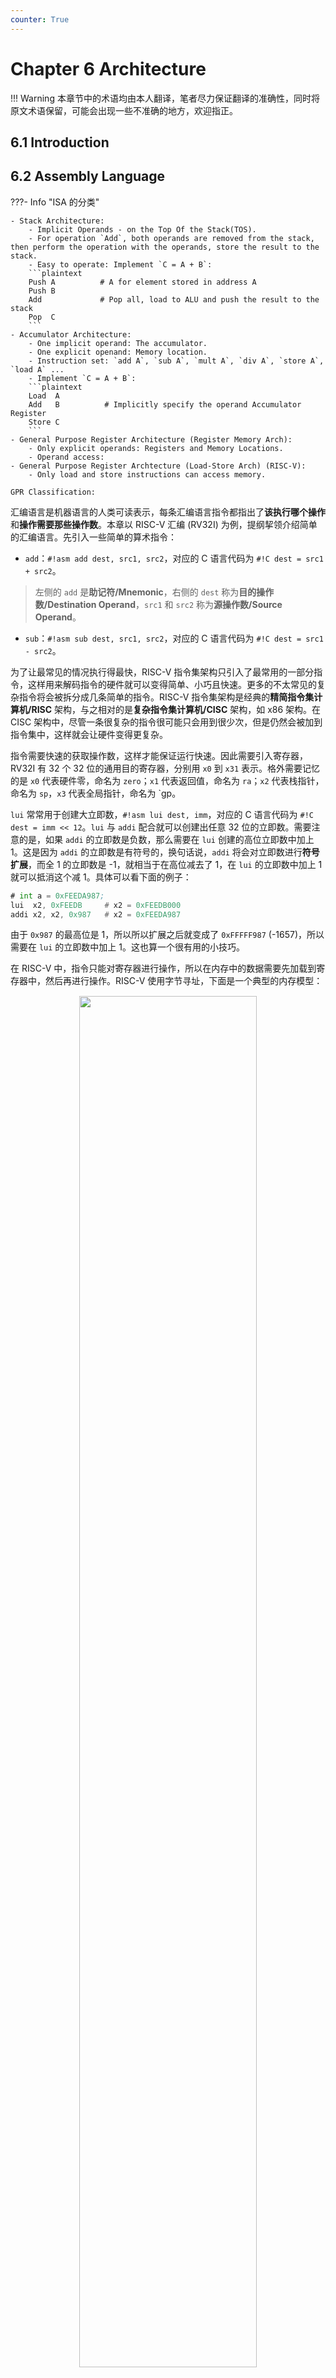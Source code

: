 ```yaml
---
counter: True
---
```


# Chapter 6 Architecture

!!! Warning 
    本章节中的术语均由本人翻译，笔者尽力保证翻译的准确性，同时将原文术语保留，可能会出现一些不准确的地方，欢迎指正。

## 6.1 Introduction

## 6.2 Assembly Language

???- Info "ISA 的分类"

    - Stack Architecture: 
        - Implicit Operands - on the Top Of the Stack(TOS). 
        - For operation `Add`, both operands are removed from the stack, then perform the operation with the operands, store the result to the stack.
        - Easy to operate: Implement `C = A + B`: 
        ```plaintext
        Push A          # A for element stored in address A
        Push B          
        Add             # Pop all, load to ALU and push the result to the stack
        Pop  C
        ``` 
    - Accumulator Architecture:
        - One implicit operand: The accumulator.
        - One explicit openand: Memory location.
        - Instruction set: `add A`, `sub A`, `mult A`, `div A`, `store A`, `load A` ... 
        - Implement `C = A + B`:
        ```plaintext
        Load  A
        Add   B          # Implicitly specify the operand Accumulator Register
        Store C
        ```
    - General Purpose Register Architecture (Register Memory Arch):
        - Only explicit operands: Registers and Memory Locations.
        - Operand access: 
    - General Purpose Register Archtecture (Load-Store Arch) (RISC-V):
        - Only load and store instructions can access memory.

    GPR Classification:

汇编语言是机器语言的人类可读表示，每条汇编语言指令都指出了**该执行哪个操作**和**操作需要那些操作数**。本章以 RISC-V 汇编 (RV32I) 为例，提纲挈领介绍简单的汇编语言。先引入一些简单的算术指令：

- `add`：`#!asm add dest, src1, src2`，对应的 C 语言代码为 `#!C dest = src1 + src2`。
> 左侧的 `add` 是**助记符/Mnemonic**，右侧的 `dest` 称为**目的操作数/Destination Operand**，`src1` 和 `src2` 称为**源操作数/Source Operand**。
- `sub`：`#!asm sub dest, src1, src2`，对应的 C 语言代码为 `#!C dest = src1 - src2`。

为了让最常见的情况执行得最快，RISC-V 指令集架构只引入了最常用的一部分指令，这样用来解码指令的硬件就可以变得简单、小巧且快速。更多的不太常见的复杂指令将会被拆分成几条简单的指令。RISC-V 指令集架构是经典的**精简指令集计算机/RISC** 架构，与之相对的是**复杂指令集计算机/CISC** 架构，如 x86 架构。在 CISC 架构中，尽管一条很复杂的指令很可能只会用到很少次，但是仍然会被加到指令集中，这样就会让硬件变得更复杂。

指令需要快速的获取操作数，这样才能保证运行快速。因此需要引入寄存器，RV32I 有 32 个 32 位的通用目的寄存器，分别用 `x0` 到 `x31` 表示。格外需要记忆的是 `x0` 代表硬件零，命名为 `zero`；`x1` 代表返回值，命名为 `ra`；`x2` 代表栈指针，命名为 `sp`，`x3` 代表全局指针，命名为 `gp。

`lui` 常常用于创建大立即数，`#!asm lui dest, imm`，对应的 C 语言代码为 `#!C dest = imm << 12`。`lui` 与 `addi` 配合就可以创建出任意 32 位的立即数。需要注意的是，如果 `addi` 的立即数是负数，那么需要在 `lui` 创建的高位立即数中加上 1。这是因为 `addi` 的立即数是有符号的，换句话说，`addi` 将会对立即数进行**符号扩展**，而全 1 的立即数是 -1，就相当于在高位减去了 1，在 `lui` 的立即数中加上 1 就可以抵消这个减 1。具体可以看下面的例子：

```asm
# int a = 0xFEEDA987;
lui  x2, 0xFEEDB     # x2 = 0xFEEDB000
addi x2, x2, 0x987   # x2 = 0xFEEDA987
```

由于 `0x987` 的最高位是 1，所以所以扩展之后就变成了 `0xFFFFF987` (-1657)，所以需要在 `lui` 的立即数中加上 1。这也算一个很有用的小技巧。

在 RISC-V 中，指令只能对寄存器进行操作，所以在内存中的数据需要先加载到寄存器中，然后再进行操作。RISC-V 使用字节寻址，下面是一个典型的内存模型：

<div style="text-align: center; margin-top: 15px;">
    <img src="/System/images/img-DDCA/6-2-1.png" width="75%" style="margin: 0 auto;">
</div>

左侧默认是**最高有效字节/MSB**，右侧是**最低有效字节/LSB**，若对端序有了解的话，可以发现这个内存模型实际上是用的是小端序，即最低有效字节在最低的地址。字地址为 `0x00000004` 的字表示的数据是 `0xF2F1AC07`。

默认来说，内存是从低地址在低端，从低向高画的。并且多数 RISC-V 的实现都要求**字对齐地址/Word-aligned Address**，也就是说 `lw` 和 `sw` 指令只能对 4 的倍数地址进行操作。

经典的内存操作是 `lw` 和 `sw`，分别用于加载字和存储字，一般的格式为 `#!asm *w dest, offset(base)`，会在寄存器 `dest` 和地址为 `offset + base` 的内存中进行数据传输。

## 6.3 Programming

### 6.3.6 数组

### 6.3.7 函数调用

### 6.3.8 伪指令

## 6.4 Machine Language

## 6.5 Compiling, Assembling and Loading

高级语言转化成机器语言并且开始执行的过程对我们来说早已耳熟能详，编译器将高级语言代码转化成汇编语言代码，然后汇编器将汇编语言代码转化成机器语言代码，并且打包成一个目标文件，链接器将目标文件与其他库以及其他文件链接起来，并确定合适的分支地址与变量位置，从而生成一个可执行文件。最后，加载器会将可执行文件加载到内存中，并且开始执行。我们从内存模型开始介绍：

### 6.5.1 内存映射

由于 RV32I 只有 32 位地址，所以 RV32I 的内存地址空间只有 4GB，字地址只能是 4 的倍数，范围从 `0x0` 到 `0xFFFFFFFC`。我们的内存映射将地址空间分成下面五个部分或者称为**端/Segment**：**文本段/Text**，**全局数据段/Global Data Segment**，**动态数据段/Dynamic Data Segments** 以及**异常处理程序/Exception Handlers** 与操**作系统/Operating System** 的段。下面是一个典型的内存映射：

<div style="text-align: center; margin-top: 15px;">
    <img src="/System/images/img-DDCA/6-5-1.png" width="45%" style="margin: 0 auto;">
</div>

但是 RISC-V 并不定义特定的内存映射，尽管异常处理程序要么在低地址要么在高地址，但是用户还可以自定义文本段、内存映射 IO、栈与全局数据的地方，这就提供了很大的灵活性，尤其对于一些小型系统来说特别重要。

- **「文本段/Text」**：存放机器语言代码，也可能包含字面量与只读的数据。
- **「全局数据段/Global Data Segments」**：存放全局变量，这些变量可以被程序中的任何函数访问。局部变量定义在函数之中，只可以被该函数访问，他们一般位于寄存器上或者栈上，拿 `sp` 访问。全局变量会在程序开始执行钱就分配内存，它们一般需要使用全局指针寄存器 `gp` 来访问。`gp` 一般指向**整个全局数据段的中间位置**，在上面的内存映射中，`gp` 指向 `0x1000800`，使用 12 比特的偏移量恰好可以通过 `gp` 访问到全局数据段的任意位置。
- **「动态数据段/Dynamic Data Segments」**：动态数据段包括栈和堆，这部分的数据在程序开始的时候尚未确定，在程序执行的动态分配和释放。在程序开始的时候，操作系统会将栈指针设为栈的顶部，这里是 `0xBFFFFFF0`。栈一般是向下增长的，栈包括临时存储和不适合放在寄存器中的局部变量，每个栈帧强行按照后进先出的顺序访问。堆存储程序运行时分配的数据，堆一般是向上增长的，内部数据可以以任何顺序使用或者丢弃。如果栈和堆增长并且碰撞在一起，程序的数据可能会被破坏，内存分配器会确保这种情况不会发生，倘若是真的没有足够的空间来分配更多的动态数据，内存分配器会返回一个内存不足的错误。
- **「异常处理程序、操作系统与 IO 段」**：RISC-V 内存映射的最底部部分保留给异常处理程序和启动时运行的引导代码，内存映射的最顶部分保留给操作系统和内存映射 IO/Memory-mapped IO。

另外，RISC-V 还要求 **`sp` 满足 16 字节对齐**，这是为了保证与四倍精度的基础指令集架构 RV128I 兼容。RV128I 操纵 16 字节的数据，因此 `sp` 要求以 16 字节的倍数递减，尽管可能只需要很少的内存。

### 6.5.2 汇编器指令

汇编器指令用于指导汇编器分配并初始化全局变量、定义常量、区分代码与数据方面的工作。

`.data`、`.text`、`.bss` 以及 `.section`、`.rodata` 这些汇编指令分别告诉汇编器将后续的数据或代码放在全局数据段、文本段、BSS 段或只读数据段中。BSS 段位于全局数据段中，但是其初始化值为 0。只读数据段是常量数据，放置在文本段中（即程序存储器/Program Memory 中），下面是一些常见的汇编器指令。 

| 汇编器指令             | 描述                                   |
| :--------------------- | :------------------------------------- |
| `.text`                | 代码段                                 |
| `.data`                | 全局数据段                             |
| `.bss`                 | 初始化为 0 的全局数据段                |
| `.section .foo`        | 名为 `.foo` 的段                       |
| `.align N`             | 下一个数据/指令对齐在 $2^N$ 字节边界上 |
| `.balign N`            | 下一个数据/指令对齐在 $N$ 字节边界上   |
| `.globl sym`           | 标签 `sym` 是全局的                    |
| `.string "str"`        | 将字符串 `"str"` 存储在内存中          |
| `.word w1, w2,..., wN` | 在连续的内存字中存储 $N$ 个 32 位值    |
| `.byte b1, b2,..., bN` | 在连续的内存字节中存储 $N$ 个 8 位值   |
| `.space N`             | 保留 $N$ 字节以存储变量                |
| `.equ name, constant`  | 用值 `constant` 定义符号 `name`        |
| `.end`                 | 汇编文件结束                           |

```asm title="Using Assembly Instructions"
    .globl main         # make the main label global
    .equ N, 5           # N = 5

    .data               # global data segment
A: 
    .word 5, 42, −88, 2, −5033, 720, 314
str1: 
    .string "RISC-V"
    .align 2            # align next data on 2^2-byte boundary
B: 
    .word 0x32A

    .bss                # bss segment – variables initialized to 0
C: 
    .space 4
D: 
    .space 1

    .balign 4           # align next instruction on 4-byte boundary
    .text               # text segment (code)

main:
    la t0, A            # t0 = address of A                 = 0x2150
    la t1, str1         # t1 = address of str1              = 0x216C
    la t2, B            # t2 = address of B                 = 0x2174
    la t3, C            # t3 = address of C                 = 0x2188
    la t4, D            # t4 = address of D                 = 0x218C
    lw t5, N*4(t0)      # t5 = A[N] = A[5] = 720            = 0x2D0
    lw t6, 0(t2)        # t6 = B = 810                      = 0x32A
    add t5, t5, t6      # t5 = A[N] + C = 720 + 810 = 1530  = 0x5FA
    sw t5, 0(t3)        # C = 1530                          = 0x5FA
    lb t5, N−1(t1)      # t5 = str1[N−1] = str1[4] = '−'    = 0x2D
    sb t5, 0(t4)        # D = str1[N−1]                     = 0x2D
    la t5, str2         # t5 = address of str2              = 0x140
    lb t6, 8(t5)        # t6 = str2[8] = 'r'                = 0x72
    sb t6, 0(t1)        # str1[0] = 'r'                     = 0x72
    jr ra               # return

    .section .rodata
str2: 
    .string "Hello world!"
    .end                # end of assembly file
```

<div class="grid" markdown>

右侧是上面的实例代码对应的内存分配模型。首先将 `main` 标签定义为全局标签，这样就令 `main` 函数可以从这个文件外部被操作系统或引导加载程序调用。`#!asm .equ N, 5` 会将 `N` 的值定义为 `5`，在汇编指令翻译成机器代码之前，汇编器会将所有的标签 `N` 替换成 `5`。`.align 2`汇编指令将后续的数据或代码对齐在 `2 ^ 2 = 4` 字节的边界上，`.balign 4`（按照 4 字节对齐）的效果是一样的。这些汇编指令有助于保持数据和指令的对齐。例如，如果在分配 `B` 之前删除 `.align 2`（即在`B: .word 0x32A` 之前），`B` 就会直接在 `str1` 变量之后被分配，占据字节 `0x2157 – 0x215A`（而不是 `0x2158 – 0x215B`）。该汇编器在数据段和 BSS 段之间包括了 16 字节的未分配内存，如右图中的灰色框所示。还是应该一直记得该部分内存使用的仍然是小端序，这完全可以从 `str1` 的内存布局看出来。<br>
其余的一些内容看看代码就会了。

![Image title](/System/images/img-DDCA/6-5-2.png){ align=right width=300 }

</div>

### 6.5.3 编译

编译器将高级语言代码转换成汇编语言代码。可以使用 gcc 编译器将下边的 C 代码转换成汇编代码：

<div class="grid" markdown>

```c
int f, g, y;
int func(int a, int b){
    if (b < 0)
        return a + b;
    else
        return a + func(a, b - 1);
}

void main(void){
    f = 2;
    g = 3;
    y = func(f, g);
    return;
}
```

```asm
    .text
    .globl      func
    .type func, @function
func:
    addi sp, sp, -16
    sw   ra, 12(sp)
    sw   s0, 8(sp)
    mv   s0, a0
    add  a0, a0, a1
    bge  a1, zero, .L5
.L1:
    lw   ra, 12(sp)
    lw   s0, 8(sp)
    addi sp, sp, 16
    jr   ra
.L5:
    addi a1, a1, -1
    mv   a0, s0
    add  a0, a0, s0
    j    .L1
```

</div>

可能用到的指令如下：`gcc –O1 –S prog.c –o prog.s`。书上讲的确实没什么好说的，只简单提一下这个递归吧，`func` 函数编译后的汇编代码在上边：程序首先将 `f` 和 `g` 放入参数寄存器 `a0` 和 `a1`，然后调用 `func` 函数，函数先将 `ra` 和 `s0` 存放在栈上，然后将 `a0`（`a`）放入 `s0`（因为在递归调用 `func` 之后还需要它），并计算 `a0 = a0 + a1`（返回值 = `a + b`）。如果 `a1`（`b`）大于等于 0，就进入分支；否则就恢复 `ra`、`s0` 和 `sp` 并返回。如果分支被采取，首先递减 `a1`（`b`），再将 `a0` 恢复成 `s0`（`a`），然后开始递归调用 `func`。在递归调用返回后，将返回值（`a0`）与 `s0`（`a`）相加并跳转到标签 `.L1`，在这里恢复 `ra`、`s0` 和 `sp` 并返回函数。

这就是递归的一个经典例子，另一个经典例子是斐波那契数列，读者可以在我的笔记中找到，这里不多赘述。另一个值得注意的点是 gcc 的编译选项，读者也可以在我的笔记中找到。QAQ

### 6.5.4 汇编

汇编器将汇编代码转化成包含机器语言代码的目标文件。可以使用 `gcc -c prog.s -o prog.o` 来将汇编代码转化成目标文件。汇编器会对汇编代码进行**两次遍历**，在第一次遍历中，汇编器为指令分配地址并且找到所有的的符号，例如标签和全局变量名。这些符号的名称和地址被保存在**符号表**中。在第二次遍历中，汇编器生成机器语言代码，标签的地址则从符号表中获取。机器语言代码和符号表被存储在目标文件中。

反汇编是非常容易的，直接使用 `objdump` 就可以。`objdump -S prog.o` 会显示目标文件的汇编代码，这样我们就可以研究汇编语言代码与机器语言代码之间的关系。倘若当初编译的时候使用了 `-g` 选项，类似于 `gcc -O1 -g -c prog.c -o prog.o`，那么编译器会在生成的目标文件或可执行文件中包含调试信息。调试信息不仅包括源代码中的变量名和行号，还包括源代码与生成的机器码之间的映射。这样不光允许我们在调试器中将机器码与源代码对应起来，在反汇编的时候还可以直接显示与汇编代码对应的源代码行。

我们发现，`call` 伪指令被翻译为两条 RISC-V 指令：`auipc ra, 0x0` 和 `jalr ra`，这是为了应对函数距离当前程序计数器较远的情况，超出了 `jal` 的有符号 `21` 位偏移量的可达范围，有时候我们称之为远调用。

存储全局变量的指令也只是占位符，因为需要等待链接，直到全局变量在链接阶段被放到内存中，对应的指令才会被更新。

使用 `objdump -t` 可以查看目标文件的符号表，以下面的符号表为例，这是编译上节的 C 程序得到的目标文件的符号表：

```plaintext
SYMBOL TABLE:
Address              Size     Symbol Name
00000000  l d .text  00000000 .text
00000000  l d .data  00000000 .data
00000000  g F .text  00000040 func
00000040  g F .text  00000044 main
00000004    O *COM*  00000004 f
00000004    O *COM*  00000004 g
00000004    O *COM*  00000004 y
```

我们只对几个有意义的列添加了标签：符号的内存地址、大小和名称。由于程序目前还没有链接，所以这些地址目前只是占位符，并且可以发现 `.text` 和 `.data` 的大小都是 0，因为程序还没有链接。全局变量符号 `f`、`g`、`y` 的地址还是 `0x00000004`，这还是占位符，因为他们还没有被分配地址。我们还发现有一些未标记的列，这些列显示了与符号相关的标志：`l` 表示局部、`g` 表示全局、`d` 表示调试、`F` 表示函数、`O` 表示对象。符号所在的段也被列出，`.text` 表示代码段，`.data` 表示数据段，`*COM*` 代表 common，表示尚未定位到段中的公共符号。

### 6.5.5 链接

大多数大型程序并不仅仅只包括一个文件，一旦程序员修改了其中之一，就要花时间全部重新编译一遍，这显然是浪费时间的。特别的，程序经常还会调用库文件的函数，这些库文件几乎不改变，一旦一个高层代码文件没被修改，与之关联的目标文件就不需要更新。此外，程序还包括一些启动代码，如初始化栈、堆等，这些代码必须在调用 `main` 函数之前执行。

链接器的作用是将所有的目标文件与启动代码合并成一个机器语言文件，称为可执行文件，并且为全局变量分配地址。链接器会重新定位目标文件中的数据和指令，以避免它们相互重叠。它使用符号表中的信息，根据新的标签和全局变量地址调整代码。可以使用 `gcc prog.o -o prog` 调用 GCC 来链接目标文件，也可以使用 `objdump -S -t prog` 来反汇编可执行文件。

前面的启动代码太长了，没法完全展示，但是更新后的符号表如下：

```plaintext 
Address              Size      Symbol Name
00010074  l d .text  00000000  .text
000115e0  l d .data  00000000  .data
00010144  g F .text  0000003c  func
00010180  g F .text  00000034  main
00011a30  g O .bss   00000004  f
00011a34  g O .bss   00000004  g
00011a38  g O .bss   00000004  y
```

我们为感兴趣的列添加了标签，可以发现函数和全局变量现在被重定位到实际地址，整体文本段和数据段（包括启动代码和系统数据）分别从地址 `0x10074` 和 `0x115e0` 开始。并且 `func` 函数从 16 条指令减少到了 15 条，这是因为调用 `func` 时，它的位置距禀较近，只需要一条 `jalr` 指令就可以调用。同样，`main` 代码从 17 条指令减少到了 13 条，这是因为近距离调用和存储位于全局指针 `gp` 附近。程序使用一条指令将值存储到 `f`：`sw a4, -944(gp)`，而不用像之前一样使用 `lui` 和 `li`。通过这条指令，我们还可以确定由启动代码初始化的全局指针 `gp` 的值。我们知道 `f` 位于地址 `0x11a30`，因此 `gp` 的值为 `0x11a30 + 944 = 0x11DE0`。

注意到 `f`、`g` 和 `y` 现在被分配到了 BSS 段，这是因为它们是未初始化的全局变量，所以它们的值在程序开始执行之前是未知的，未初始化的全局变量都放在 BSS 段。

### 6.5.6 加载

操作系统通过存储设别读取可执行文件的文本段，并将其加载到内存的文本段中，然后操作系统跳转到程序的开头开始执行，这样就可以开始执行程序了。

## 6.6 Odds and Ends

### 6.6.1 大端与小端

按本书所言，无论是大端序还是小端序，字地址都是一样的，并且同样的字地址指向相同的四个字节。在我们的内存模型中，仍然可以想象每个四字节字的左侧都是**最高有效字节/MSB**，右侧都是**最低有效字节/LSB**。这样的话，大端序和小端序的区别就在于**字节的排列顺序**。在大端序中，最高有效字节在最低的地址，最低有效字节在最高的地址；而在小端序中，最低有效字节在最低的地址，最高有效字节在最高的地址。所以就有下面的图片：


<div style="text-align: center; margin-top: 15px;">
    <img src="/System/images/img-DDCA/6-6-1.png" width="50%" style="margin: 0 auto;">
</div>

一般来说，RISC-V 使用的是小端序。尽管端序的选择是完全任意的，但是在大端序与小端序计算机之间共享数据的时候，有可能会出现一堆问题，本书的数据默认使用小端序。

### 6.6.2 异常

**异常/Exception** 类似于硬件或者软件事件引发的非预期函数调用。由输入输出设备（如键盘）触发的硬件异常通常称为**中断/Interrupt**，软件异常有时被称为**陷阱/Trap**。其他异常的原因包括复位和尝试读取不存在的内存。异常像其他函数调用一样，必须保存返回地址，跳转到某个地址，完成其工作，清理之后返回到之前中断的程序。

RISC-V 处理器可以在多个具有不同特权级别的模式下运行，特权级别决定了可以执行哪些指令以及可以访问哪些内存。RISC-V 的三个主要特权级别按特权从低到高排列为**用户模式/User Mode**、**监督模式/Supervisor Mode**和**机器模式/Machine Mode**，RISC-V 在这三个模式之外还有一个模式，称为 **Hypervisor** 模式，支持**机器虚拟化/Machine Virtualization**，但是貌似很不常用。

M Mode 是最高的特权级别，运行在这个模式下的程序可以访问所有寄存器和内存位置，同时也是唯一要求的特权模式，

<!-- ### 翻译与解释

#### 翻译：
#### 6.6.2 异常处理
异常类似于由硬件或软件事件引发的非预期函数调用。例如，处理器可能收到用户按下键盘键的通知。处理器可能会暂停当前操作，确定按下了哪个键，将其保存以备后用，然后恢复之前正在运行的程序。由输入/输出（I/O）设备（如键盘）触发的此类硬件异常通常称为中断。另一种情况是，程序可能遇到由软件引发的错误条件，如未定义的指令。软件异常有时被称为陷阱。其他异常的原因包括复位和尝试读取不存在的内存。像其他函数调用一样，异常必须保存返回地址，跳转到某个地址，完成其工作，清理之后返回到之前中断的程序。

#### 执行模式和特权级别
RISC-V 处理器可以在多个具有不同特权级别的执行模式下运行。特权级别决定了可以执行哪些指令以及可以访问哪些内存。RISC-V 的三个主要特权级别按特权从低到高排列为用户模式（U-mode）、监督模式（S-mode）和机器模式（M-mode）。

机器模式（M-mode）是最高的特权级别；在此模式下运行的程序可以访问所有寄存器和内存位置。M-mode 是唯一要求的特权模式，并且是没有操作系统（OS）的处理器所使用的唯一模式，包括许多嵌入式系统。在操作系统之上的用户应用程序通常在用户模式（U-mode）下运行，而操作系统在监督模式（S-mode）下运行；用户程序无法访问操作系统保留的特权寄存器或内存位置。不同的模式确保关键状态不会被破坏。我们讨论了在 M-mode 下运行时的异常处理。在其他级别发生的异常处理类似，但使用与该模式相关的寄存器。

RISC-V 处理器还存在一个第四特权级别，称为超管理器模式（H-mode），支持机器虚拟化，即在单个物理机器上运行多个虚拟机器（可能带有多个操作系统）。H-mode 的特权高于 S-mode，但低于 M-mode。

#### 异常处理器
异常处理器使用四个特殊用途寄存器，称为控制与状态寄存器（CSRs），来处理异常：`mtvec`、`mcause`、`mepc` 和 `mscratch`。机器陷阱向量基地址寄存器 `mtvec` 存储异常处理代码的地址。当发生异常时，处理器会在 `mcause` 中记录异常的原因（参见表 6.6），将引发异常的指令的程序计数器（PC）存储在机器异常 PC 寄存器 `mepc` 中，并跳转到预配置在 `mtvec` 中的异常处理器地址。

跳转到 `mtvec` 中的地址后，异常处理器会读取 `mcause` 寄存器以检查引发异常的原因，并作出相应响应（例如，通过读取键盘的硬件中断）。然后它可以选择终止程序或通过执行 `mret`（机器异常返回指令）返回到程序，`mret` 会跳转到 `mepc` 中存储的地址。将引发异常的指令的 PC 存储在 `mepc` 中类似于在 `jal` 指令期间使用 `ra` 来存储返回地址。异常处理器必须使用程序寄存器（x1−x31）来处理异常，因此它们使用 `mscratch` 指向的内存来存储和恢复这些寄存器。

#### 异常相关指令
异常处理器使用特殊指令来处理异常。这些指令称为特权指令，因为它们访问 CSRs。它们是基本 RV32I 指令集的一部分（参见附录 B，表 B.8）。`mepc` 和 `mcause` 寄存器不是 RISC-V 程序寄存器（x1−x31）的一部分，因此异常处理器必须将这些特殊用途的 CSR 寄存器移动到程序寄存器中以进行读取和操作。RISC-V 使用三条指令来读取、写入或同时读取和写入 CSRs：`csrr`（读取 CSR）、`csrw`（写入 CSR）和 `csrrw`（读取/写入 CSR）。例如，`csrr t1, mcause` 将 `mcause` 中的值读取到 `t1`；`csrw mepc, t2` 将 `t2` 中的值写入 `mepc`；`csrrw t1, mscratch, t0` 同时读取 `mscratch` 中的值到 `t1` 并将 `t0` 中的值写入 `mscratch`。

**示例 6.7：异常处理器代码**
编写一个异常处理器，用于处理以下两种异常：非法指令（`mcause = 2`）和加载地址未对齐（`mcause = 4`）。如果发生非法指令，程序应继续在非法指令之后执行。遇到加载地址未对齐异常时，程序应中止。如果发生其他任何异常，程序应尝试重新执行指令。

#### 异常处理总结
总之，当处理器检测到异常时，它会：
1. 跳转到 `mtvec` 中存储的异常处理器地址。
2. 异常处理器保存寄存器到 `mscratch` 指向的小堆栈上，然后使用 `csrr`（读取 CSR）查看异常原因（编码在 `mcause` 中）并作出相应响应。
3. 当处理器完成后，它可以选择将 `mepc` 增加 4，恢复内存中的寄存器，选择中止程序或使用 `mret` 指令返回用户代码，`mret` 指令跳转到 `mepc` 中存储的地址。

**解决方案**  
异常处理器首先保存将被覆盖的程序寄存器。然后它检查每个异常原因，并对其做出响应：(1) 对于非法指令异常，在异常指令之后（即在 `mepc + 4` 处）继续执行；(2) 遇到未对齐的加载地址时中止；(3) 对于其他任何异常，尝试重新执行指令（即返回 `mepc`）。在返回程序之前，处理器会恢复被覆盖的寄存器。要中止程序，处理器会跳转到 `exit` 标签处的退出代码（未显示）。对于在操作系统上运行的程序，`j exit` 指令可以用环境调用（`ecall`）替换，返回码存储在程序寄存器如 `a0` 中。

```assembly
# 保存将被覆盖的寄存器
csrrw t0, mscratch, t0  # 交换 t0 和 mscratch
sw  t1, 0(t0)           # 将 t1 保存到 mscratch 堆栈
sw  t2, 4(t0)           # 将 t2 保存到 mscratch 堆栈

# 检查异常原因
csrr  t1, mcause        # t1 = mcause
addi  t2, x0, 2         # t2 = 2（非法指令异常代码）

illegalinstr:
bne  t1, t2, checkother  # 如果不是非法指令则分支
csrr  t2, mepc          # t2 = 异常 PC
addi  t2, t2, 4         # 将异常 PC 增加 4
csrw  mepc, t2          # mepc = mepc + 4
j done                  # 跳转到 done 标签

checkother:
addi  t2, x0, 4         # t2 = 4（未对齐的加载异常代码）
bne  t1, t2, done       # 如果不是未对齐的加载则分支
j exit                  # 退出程序

done:
lw  t1, 0(t0)           # 从 mscratch 堆栈恢复 t1
lw  t2, 4(t0)           # 从 mscratch 堆栈恢复 t2
csrrw t0, mscratch, t0  # 交换 t0 和 mscratch
mret                    # 从异常返回（PC = mepc）
```

RISC-V 定义了一整套 CSRs，这些寄存器在启动时必须初始化。

`mcause` 的值可以分类为中断或异常，如表 6.6 左列（即 `mcause` 的第 31 位）所示。`mcause` 的 [30:0] 位保存异常代码，指示中断或异常的原因。

异常可以使用两种处理模式之一：直接模式或向量模式。RISC-V 通常使用这里描述的直接模式，在这种模式下，所有异常都跳转到相同的地址，即 `mtvec` 的 [31

:2] 位中编码的基地址。在向量模式下，异常根据异常原因跳转到相对于基地址的偏移量。每个偏移量由少量地址（例如，32 字节）分隔，因此异常处理代码可能需要跳转到较大的异常处理程序来处理异常。异常模式编码在 `mtvec` 的 [1:0] 位中；`002` 为直接模式，`012` 为向量模式。

异常相关寄存器是特定于操作模式的。M-mode 的寄存器包括 `mtvec`、`mepc`、`mcause` 和 `mscratch`，S-mode 的寄存器为 `sepc`、`scause` 和 `sscratch`。H-mode 也有其自己的寄存器。专用于每种模式的单独异常寄存器为多个特权级别提供了硬件支持。 -->

### 6.6.3 有符号与无符号指令

### 6.6.4 浮点数指令

### 6.6.5 压缩指令

## 6.7 Evolution of the RISC-V Architecture

## 6.8 Another Perspective: x86 Architecture


